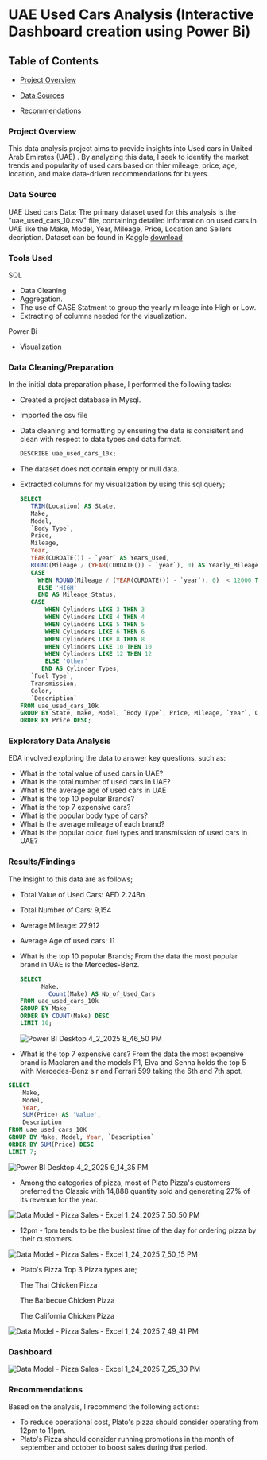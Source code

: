 # UAE Used Cars Analysis (Interactive Dashboard creation using Power Bi)

## Table of Contents

- [Project Overview](#project-overview)

- [Data Sources](#data-source)

- [Recommendations](#recommendations)


### Project Overview

This data analysis project aims to provide insights into Used cars in United Arab Emirates (UAE) . By analyzing this data, I seek to identify the market trends and popularity of used cars based on thier mileage, price, age, location, and make data-driven recommendations for buyers. 


### Data Source
UAE Used cars Data: The primary dataset used for this analysis is the "uae_used_cars_10.csv" file, containing detailed information on used cars in UAE like the Make, Model, Year, Mileage, Price, Location and Sellers decription.
Dataset can be found in Kaggle [download](https://www.kaggle.com/datasets/mohamedsaad254/uae-used-cars-analysis-full-project-v1-0)

### Tools Used
SQL 
- Data Cleaning
- Aggregation.
- The use of CASE Statment to group the yearly mileage into High or Low.
- Extracting of columns needed for the visualization.

Power Bi
- Visualization

### Data Cleaning/Preparation
In the initial data preparation phase, I performed the following tasks:

- Created a project database in Mysql.
- Imported the csv file
- Data cleaning and formatting by ensuring the data is consisitent and clean with respect to data types and data format.

  ``` sql
  DESCRIBE uae_used_cars_10k;
  ```
  
- The dataset does not contain empty or null data.
- Extracted columns for my visualization by using this sql query;

  ``` sql
  SELECT 
	 TRIM(Location) AS State,
	 Make,
	 Model,
	 `Body Type`,
	 Price,
	 Mileage,
	 Year,
	 YEAR(CURDATE()) - `year` AS Years_Used,
	 ROUND(Mileage / (YEAR(CURDATE()) - `year`), 0) AS Yearly_Mileage,
	 CASE 
	   WHEN ROUND(Mileage / (YEAR(CURDATE()) - `year`), 0)  < 12000 THEN 'LOW'
	   ELSE 'HIGH'
	   END AS Mileage_Status,
	 CASE
         WHEN Cylinders LIKE 3 THEN 3
         WHEN Cylinders LIKE 4 THEN 4
         WHEN Cylinders LIKE 5 THEN 5
         WHEN Cylinders LIKE 6 THEN 6
         WHEN Cylinders LIKE 8 THEN 8
         WHEN Cylinders LIKE 10 THEN 10
         WHEN Cylinders LIKE 12 THEN 12
         ELSE 'Other'
        END AS Cylinder_Types, 
	 `Fuel Type`,
	 Transmission,
	 Color,
	 `Description`
  FROM uae_used_cars_10k
  GROUP BY State, make, Model, `Body Type`, Price, Mileage, `Year`, Cylinder_Types, `Fuel Type`, Transmission, Color, `Description`
  ORDER BY Price DESC;
  ```
  

### Exploratory Data Analysis
EDA involved exploring the data to answer key questions, such as:

- What is the total value of used cars in UAE?
- What is the total number of used cars in UAE?
- What is the average age of used cars in UAE
- What is the top 10 popular Brands?
- What is the top 7 expensive cars?
- What is the popular body type of cars?
- What is the average mileage of each brand?
- What is the popular color, fuel types and transmission of used cars in UAE? 


### Results/Findings
The Insight to this data are as follows;

- Total Value of Used Cars: AED 2.24Bn
- Total Number of Cars: 9,154
- Average Mileage: 27,912
- Average Age of used cars: 11



  

- What is the top 10 popular Brands;
  From the data the most popular brand in UAE is the Mercedes-Benz.

  ``` SQL
  SELECT 
		Make,
	      Count(Make) AS No_of_Used_Cars
  FROM uae_used_cars_10k
  GROUP BY Make
  ORDER BY COUNT(Make) DESC
  LIMIT 10;
  ```

  
  
  ![Power BI Desktop 4_2_2025 8_46_50 PM](https://github.com/user-attachments/assets/ec0fe1b9-0851-4701-8db3-82c6674f3070)





- What is the top 7 expensive cars?
  From the data the most expensive brand is Maclaren and the models P1, Elva and Senna holds the top 5 with Mercedes-Benz slr and Ferrari 599 taking the 6th and 7th spot.

``` SQL
SELECT 
    Make,
    Model,
    Year,
    SUM(Price) AS 'Value',
    Description
FROM uae_used_cars_10K
GROUP BY Make, Model, Year, `Description`
ORDER BY SUM(Price) DESC
LIMIT 7;
```
   
  
![Power BI Desktop 4_2_2025 9_14_35 PM](https://github.com/user-attachments/assets/440296ec-fa1e-4352-9212-0cf29556e661)




- Among the categories of pizza, most of Plato Pizza's customers preferred the Classic with 14,888 quantity sold and generating 27% of its revenue for the year.


![Data Model - Pizza Sales - Excel 1_24_2025 7_50_50 PM](https://github.com/user-attachments/assets/1237936e-8846-4829-9cc9-5d5fdc123d5e)


- 12pm - 1pm tends to be the busiest time of the day for ordering pizza by their customers.
  

![Data Model - Pizza Sales - Excel 1_24_2025 7_50_15 PM](https://github.com/user-attachments/assets/d7c5e58d-fc65-4f5b-8098-ee58536e43f6)


- Plato's Pizza Top 3 Pizza types are;
  
   The Thai Chicken Pizza
  
   The Barbecue Chicken Pizza
  
   The California Chicken Pizza



![Data Model - Pizza Sales - Excel 1_24_2025 7_49_41 PM](https://github.com/user-attachments/assets/a5672950-2fe1-4bc0-97a1-0b5f6c530286)


### Dashboard

![Data Model - Pizza Sales - Excel 1_24_2025 7_25_30 PM](https://github.com/user-attachments/assets/94fedf2e-ddb6-4773-a5ad-725f8b36cd5f)


  
### Recommendations
Based on the analysis, I recommend the following actions:

- To reduce operational cost, Plato's pizza should consider operating from 12pm to 11pm.
- Plato's Pizza should consider running promotions in the month of september and october to boost sales during that period.


